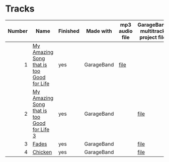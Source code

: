 # Tracks

|Number|Name|Finished|Made with|mp3 audio file|GarageBand multitrack project file|flac audio file|
|-:|-|-|-|-|-|-|
|1|[My Amazing Song that is too Good for Life](experiments/mastitgfl)|yes|GarageBand|[file](experiments/mastitgfl/files/mastitgfl.mp3)|||
|2|[My Amazing Song that is too Good for Life 3](experiments/mastitgfl3)|yes|GarageBand||[file](experiments/mastitgfl3/files/mastitgfl3.band)|[file](experiments/mastitgfl3/files/mastitgfl3.flac)|
|3|[Fades](experiments/fade)|yes|GarageBand||[file](experiments/fade/files/fade.band)|[file](experiments/fade/files/fade.flac)|
|4|[Chicken](experiments/chicken)|yes|GarageBand||[file](experiments/chicken/files/chicken.band)|[file](experiments/chicken/files/chicken.flac)|
